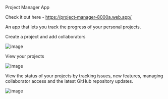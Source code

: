 Project Manager App 

Check it out here - https://project-manager-8000a.web.app/

An app that lets you track the progress of your personal projects.

Create a project and add collaborators

![image](https://user-images.githubusercontent.com/60932129/143014446-496fc93f-2efb-42a0-acf1-e91da8cd6200.png)

View your projects

![image](https://user-images.githubusercontent.com/60932129/143014601-8ed2fdcc-ccb6-4fdb-9bc8-9241d7cf8640.png)

View the status of your projects by tracking issues, new features, managing collaborator access and the latest GitHub repository updates.

![image](https://user-images.githubusercontent.com/60932129/143014716-6173686c-7343-4324-b7a4-0e2bb69341e4.png)




